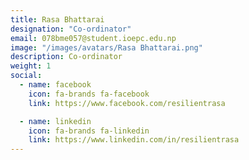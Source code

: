 ```yaml
---
title: Rasa Bhattarai
designation: "Co-ordinator"
email: 078bme057@student.ioepc.edu.np
image: "/images/avatars/Rasa Bhattarai.png"
description: Co-ordinator
weight: 1
social:
  - name: facebook
    icon: fa-brands fa-facebook
    link: https://www.facebook.com/resilientrasa

  - name: linkedin
    icon: fa-brands fa-linkedin
    link: https://www.linkedin.com/in/resilientrasa
---
```


